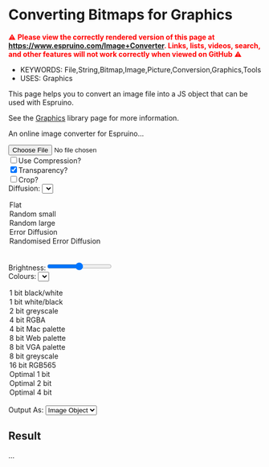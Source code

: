 <!--- Copyright (c) 2013 Gordon Williams, Pur3 Ltd. See the file LICENSE for copying permission. -->
Converting Bitmaps for Graphics
==========================================

<span style="color:red">:warning: **Please view the correctly rendered version of this page at https://www.espruino.com/Image+Converter. Links, lists, videos, search, and other features will not work correctly when viewed on GitHub** :warning:</span>

* KEYWORDS: File,String,Bitmap,Image,Picture,Conversion,Graphics,Tools
* USES: Graphics

This page helps you to convert an image file into a JS object that can
be used with Espruino.

See the [Graphics](/Graphics) library page for more information.

<script src="/js/heatshrink.js"></script>
<script src="/js/imageconverter.js"></script>

<p>An online image converter for Espruino...</p>

<input type="file" id="fileLoader"/><br/>
<input type="checkbox" id="compression" onchange="imageLoaded()">Use Compression?</input><br/>
<input type="checkbox" id="transparent" onchange="imageLoaded()" checked>Transparency?</input><br/>
<input type="checkbox" id="autoCrop" onchange="imageLoaded()">Crop?</input><br/>
Diffusion:
<select id="diffusion" onchange="imageLoaded()">
<option value="none" selected="selected">Flat</option>
<option value="random1">Random small</option>
<option value="random2">Random large</option>
<option value="error">Error Diffusion</option>
<option value="errorrandom">Randomised Error Diffusion</option>
</select><br/>

Brightness:<input type="range" id="brightness" min="-255" max="255" value="0" onchange="imageLoaded()"></input><br/>
Colours: <select id="colorStyle" onchange="imageLoaded()">
<option value="1bit" selected="selected">1 bit black/white</option>
<option value="1bitinverted">1 bit white/black</option>
<option value="2bitbw">2 bit greyscale</option>
<option value="4bit">4 bit RGBA</option>
<option value="4bitmac">4 bit Mac palette</option>
<option value="web">8 bit Web palette</option>
<option value="vga">8 bit VGA palette</option>
<option value="8bitbw">8 bit greyscale</option>
<option value="rgb565">16 bit RGB565</option>
<option value="opt1bit">Optimal 1 bit</option>
<option value="opt2bit">Optimal 2 bit</option>
<option value="opt4bit">Optimal 4 bit</option>
</select><br/>
Output As: <select id="outputStyle" onchange="imageLoaded()">
<option value="object" selected="selected">Image Object</option>
<option value="string">Image String</option>
</select><br/>

<canvas id="canvas" style="display:none;"></canvas>

<h2>Result</h2>
<p><span id="ressize">...</span></p>
<textarea id="resdata" style="display:none;"></textarea>

<script>
  var img;
  function imageLoaded() {
    if (img === undefined) return;
    var options = {};
    var diffusionSelect = document.getElementById("diffusion");
    options.diffusion = diffusionSelect.options[diffusionSelect.selectedIndex].value;
    options.compression = document.getElementById("compression").checked;
    options.transparent = document.getElementById("transparent").checked;
    options.autoCrop = document.getElementById("autoCrop").checked;
    options.brightness = 0|document.getElementById("brightness").value;
    var colorSelect = document.getElementById("colorStyle");
    options.mode = colorSelect.options[colorSelect.selectedIndex].value;
    if (options.mode=="1bitinverted") {
      options.mode="1bit";
      options.inverted=true;
    }
    var outputSelect = document.getElementById("outputStyle");
    options.output = outputSelect.options[outputSelect.selectedIndex].value;

    var canvas = document.getElementById("canvas")
    canvas.width = img.width*2;
    canvas.height = img.height;
    canvas.style = "display:block;border:1px solid black;margin:8px;"
    var ctx = canvas.getContext("2d");
    ctx.drawImage(img,0,0);

    var imgstr = "";

    if (true) {
      var imageData = ctx.getImageData(0, 0, img.width, img.height);
      ctx.fillStyle = 'white';
      ctx.fillRect(options.width, 0, img.width, img.height);
      var rgba = imageData.data;
      options.rgbaOut = rgba;
      options.width = img.width;
      options.height = img.height;
      imgstr = "var img = "+imageconverter.RGBAtoString(rgba, options);
      var outputImageData = new ImageData(options.rgbaOut, options.width, options.height);
      ctx.putImageData(outputImageData,img.width,0);
    }/* else { // output the image as slices
      var SLICEHEIGHT = 8;
      for (var y=0;y<img.height;y+=SLICEHEIGHT) {
        var imageData = ctx.getImageData(0, y, img.width, SLICEHEIGHT);
        var rgba = imageData.data;
        options.rgbaOut = rgba;
        options.width = img.width;
        options.height = SLICEHEIGHT;
        imgstr += "require('Storage').write('im"+(y/SLICEHEIGHT)+"',"+imageconverter.RGBAtoString(rgba, options)+")\n";
        ctx.putImageData(imageData,img.width,y);
      }
    }*/

    // checkerboard for transparency on original image
    var imageData = ctx.getImageData(0, 0, img.width, img.height);
    imageconverter.RGBAtoCheckerboard(imageData.data, {width:img.width,height:img.height});
    ctx.putImageData(imageData,0,0);

    document.getElementById("ressize").innerHTML = imgstr.length+" Characters";
    document.getElementById("resdata").innerHTML = imgstr;
    document.getElementById("resdata").style = "width:650px;height:300px;";
  }
  function handleFileSelect(event) {
      if (event.target.files.length != 1) return;
      var reader = new FileReader();
      reader.onload = function(event) {
        img = new Image();
        img.onload = imageLoaded;
        img.src = event.target.result;
      };
      reader.readAsDataURL(event.target.files[0]);
    };
    document.getElementById('fileLoader').addEventListener('change', handleFileSelect, false);
</script>
